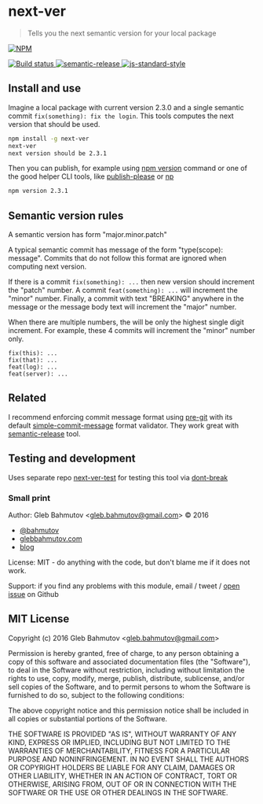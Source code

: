 # next-ver

> Tells you the next semantic version for your local package

[![NPM][npm-icon] ][npm-url]

[![Build status][ci-image] ][ci-url]
[![semantic-release][semantic-image] ][semantic-url]
[![js-standard-style][standard-image]][standard-url]

## Install and use

Imagine a local package with current version 2.3.0 and a single semantic
commit `fix(something): fix the login`. This tools computes the next
version that should be used.

```sh
npm install -g next-ver
next-ver
next version should be 2.3.1
```

Then you can publish, for example using
[npm version](https://docs.npmjs.com/cli/version) command or one of the
good helper CLI tools, like [publish-please](https://github.com/inikulin/publish-please)
or [np](https://github.com/sindresorhus/np)

```sh
npm version 2.3.1
```

## Semantic version rules

A semantic version has form "major.minor.patch"

A typical semantic commit has message of the form "type(scope): message".
Commits that do not follow this format are ignored when computing next version.

If there is a commit `fix(something): ...` then new version should increment
the "patch" number. A commit `feat(something): ...` will increment the
"minor" number. Finally, a commit with text "BREAKING" anywhere in the message
or the message body text will increment the "major" number.

When there are multiple numbers, the will be only the highest single digit
increment. For example, these 4 commits will increment the "minor" number
only.

```
fix(this): ...
fix(that): ...
feat(log): ...
feat(server): ...
```

## Related

I recommend enforcing commit message format using
[pre-git](https://github.com/bahmutov/pre-git) with its default
[simple-commit-message](https://github.com/bahmutov/simple-commit-message#readme)
format validator. They work great with
[semantic-release](https://github.com/semantic-release/semantic-release) tool.

## Testing and development

Uses separate repo [next-ver-test](https://github.com/bahmutov/next-ver-test)
for testing this tool via [dont-break](https://github.com/bahmutov/dont-break)

### Small print

Author: Gleb Bahmutov &lt;gleb.bahmutov@gmail.com&gt; &copy; 2016


* [@bahmutov](https://twitter.com/bahmutov)
* [glebbahmutov.com](https://glebbahmutov.com)
* [blog](https://glebbahmutov.com/blog)


License: MIT - do anything with the code, but don't blame me if it does not work.

Support: if you find any problems with this module, email / tweet /
[open issue](https://github.com/bahmutov/next-ver/issues) on Github

## MIT License

Copyright (c) 2016 Gleb Bahmutov &lt;gleb.bahmutov@gmail.com&gt;

Permission is hereby granted, free of charge, to any person
obtaining a copy of this software and associated documentation
files (the "Software"), to deal in the Software without
restriction, including without limitation the rights to use,
copy, modify, merge, publish, distribute, sublicense, and/or sell
copies of the Software, and to permit persons to whom the
Software is furnished to do so, subject to the following
conditions:

The above copyright notice and this permission notice shall be
included in all copies or substantial portions of the Software.

THE SOFTWARE IS PROVIDED "AS IS", WITHOUT WARRANTY OF ANY KIND,
EXPRESS OR IMPLIED, INCLUDING BUT NOT LIMITED TO THE WARRANTIES
OF MERCHANTABILITY, FITNESS FOR A PARTICULAR PURPOSE AND
NONINFRINGEMENT. IN NO EVENT SHALL THE AUTHORS OR COPYRIGHT
HOLDERS BE LIABLE FOR ANY CLAIM, DAMAGES OR OTHER LIABILITY,
WHETHER IN AN ACTION OF CONTRACT, TORT OR OTHERWISE, ARISING
FROM, OUT OF OR IN CONNECTION WITH THE SOFTWARE OR THE USE OR
OTHER DEALINGS IN THE SOFTWARE.

[npm-icon]: https://nodei.co/npm/next-ver.svg?downloads=true
[npm-url]: https://npmjs.org/package/next-ver
[ci-image]: https://travis-ci.org/bahmutov/next-ver.svg?branch=master
[ci-url]: https://travis-ci.org/bahmutov/next-ver
[semantic-image]: https://img.shields.io/badge/%20%20%F0%9F%93%A6%F0%9F%9A%80-semantic--release-e10079.svg
[semantic-url]: https://github.com/semantic-release/semantic-release
[standard-image]: https://img.shields.io/badge/code%20style-standard-brightgreen.svg
[standard-url]: http://standardjs.com/
